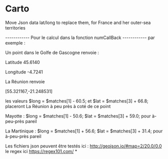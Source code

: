 # Carto
Move Json data lat/long to replace them,  for France and her outer-sea territories


------------ Pour le calcul dans la fonction numCallBack ------------
  par exemple :
  
  Un point dans le Golfe de Gascogne renvoie :
  
  Latitude	45.6140
  
  Longitude	-4.7241

  La Réunion renvoie
  
  
  
  [55.321167,-21.248531]

  les valeurs
  $long = $matches[1] - 60.5;
  et
  $lat = $matches[3] + 66.8;
  placeront La Réunion à peu près à coté de ce point

  Mayotte :
  $long = $matches[1] - 50.6;
  $lat = $matches[3] + 59.0;
  pour à-peu-près pareil


  La Martinique :
  $long = $matches[1] + 56.6;
  $lat = $matches[3] + 31.4;
  pour à-peu-près pareil

  Les fichiers json peuvent être testés ici :
  http://geojson.io/#map=2/20.0/0.0
  le regex ici
  https://regex101.com/
*
